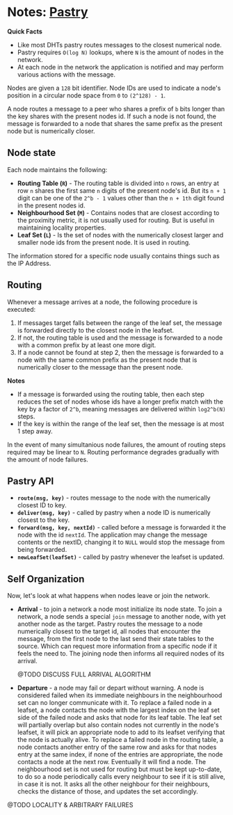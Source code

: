 # Notes: [Pastry](http://rowstron.azurewebsites.net/PAST/pastry.pdf)

**Quick Facts**
 - Like most DHTs pastry routes messages to the closest numerical node.
 - Pastry requires `O(log N)` lookups, where `N` is the amount of nodes in the network.
 - At each node in the network the application is notified and may perform various actions with the message.

Nodes are given a `128` bit identifier. Node IDs are used to indicate a node's position in a circular node space from `0` to `(2^128) - 1`.

A node routes a message to a peer who shares a prefix of `b` bits longer than the key shares with the present nodes id. If such a node is not found, the message is forwarded to a node that shares the same prefix as the present node but is numerically closer.


## Node state

Each node maintains the following:
 
 - **Routing Table (`R`)** - The routing table is divided into `n` rows, an entry at row `n` shares the first same `n` digits of the present node's id. But its `n + 1` digit can be one of the `2^b - 1` values other than the `n + 1th` digit found in the present nodes id.
 - **Neighbourhood Set (`M`)** - Contains nodes that are closest according to the proximity metric, it is not usually used for routing. But is useful in maintaining locality properties. 
 - **Leaf Set (`L`)** - Is the set of nodes with the numerically closest larger and smaller node ids from the present node. It is used in routing.

The information stored for a specific node usually contains things such as the IP Address.

## Routing

Whenever a message arrives at a node, the following procedure is executed:
 1. If messages target falls between the range of the leaf set, the message is forwarded directly to the closest node in the leafset.
 2. If not, the routing table is used and the message is forwarded to a node with a common prefix by at least one more digit.
 3. If a node cannot be found at step 2, then the message is forwarded to a node with the same common prefix as the present node that is numerically closer to the message than the present node.

**Notes**
 - If a message is forwarded using the routing table, then each step reduces the set of nodes whose ids have a longer prefix match with the key by a factor of `2^b`, meaning messages are delivered within `log2^b(N)` steps.
 - If the key is within the range of the leaf set, then the message is at most 1 step away.

In the event of many simultanious node failures, the amount of routing steps required may be linear to `N`. Routing performance degrades gradually with the amount of node failures.

## Pastry API

- **`route(msg, key)`** - routes message to the node with the numerically closest ID to key.
- **`deliver(msg, key)`** - called by pastry when a node ID is numerically closest to the key.
- **`forward(msg, key, nextId)`** - called before a message is forwarded it the node with the id `nextId`. The application may change the message contents or the nextID, changing it to `NULL` would stop the message from being forwarded.
- **`newLeafSet(leafSet)`** - called by pastry whenever the leafset is updated.

## Self Organization

Now, let's look at what happens when nodes leave or join the network.

- **Arrival** - to join a network a node most initialize its node state. To join a network, a node sends a special `join` message to another node, with yet another node as the target. Pastry routes the message to a node numerically closest to the target id, all nodes that encounter the message, from the first node to the last send their state tables to the source. Which can request more information from a specific node if it feels the need to. The joining node then informs all required nodes of its arrival.

  @TODO DISCUSS FULL ARRIVAL ALGORITHM

- **Departure** - a node may fail or depart without warning. A node is considered failed when its immediate neighbours in the neighbourhood set can no longer communicate with it. To replace a failed node in a leafset, a node contacts the node with the largest index on the leaf set side of the failed node and asks that node for its leaf table. The leaf set will partially overlap but also contain nodes not currently in the node's leafset, it will pick an appropriate node to add to its leafset verifying that the node is actually alive. To replace a failed node in the routing table, a node contacts another entry of the same row and asks for that nodes entry at the same index, if none of the entries are appropriate, the node contacts a node at the next row. Eventually it will find a node. The neighbourhood set is not used for routing but must be kept up-to-date, to do so a node periodically calls every neighbour to see if it is still alive, in case it is not. It asks all the other neighbour for their neighbours, checks the distance of those, and updates the set accordingly.

@TODO LOCALITY & ARBITRARY FAILURES
